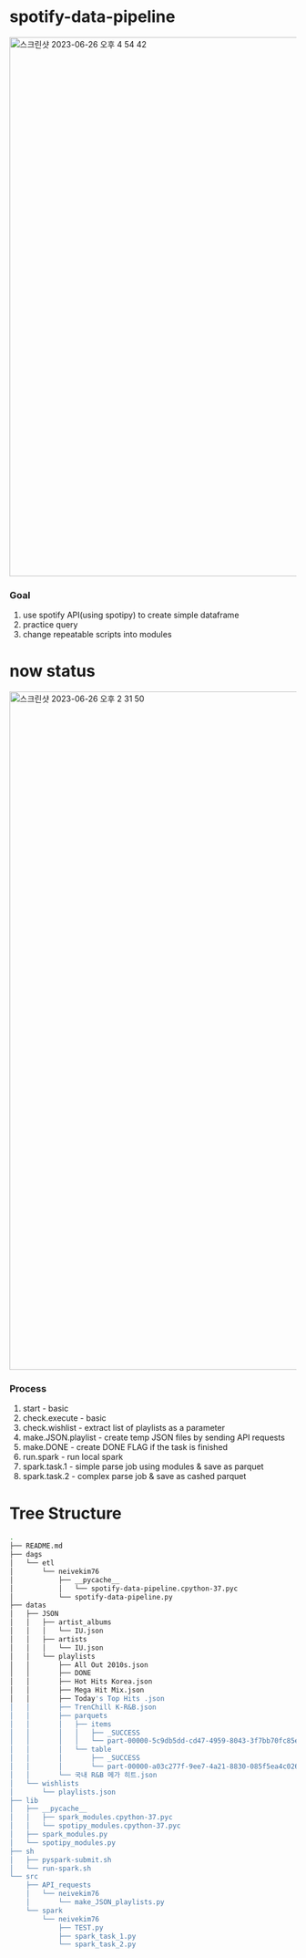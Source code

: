 # spotify-data-pipeline
<img width="946" alt="스크린샷 2023-06-26 오후 4 54 42" src="https://github.com/hooniegit/spotify-data-pipeline/assets/130134750/4601e8cd-d880-46a0-9eae-bbd7b642d218">

### Goal
1. use spotify API(using spotipy) to create simple dataframe
2. practice query
3. change repeatable scripts into modules

# now status
<img width="1190" alt="스크린샷 2023-06-26 오후 2 31 50" src="https://github.com/hooniegit/spotify-data-pipeline/assets/130134750/49609609-a962-4b73-805c-2e1000da85c8">

### Process
1. start - basic
2. check.execute - basic
3. check.wishlist - extract list of playlists as a parameter
4. make.JSON.playlist - create temp JSON files by sending API requests
5. make.DONE - create DONE FLAG if the task is finished
6. run.spark - run local spark
7. spark.task.1 - simple parse job using modules & save as parquet
8. spark.task.2 - complex parse job & save as cashed parquet


# Tree Structure
```bash
.
├── README.md
├── dags
│   └── etl
│       └── neivekim76
│           ├── __pycache__
│           │   └── spotify-data-pipeline.cpython-37.pyc
│           └── spotify-data-pipeline.py
├── datas
│   ├── JSON
│   │   ├── artist_albums
│   │   │   └── IU.json
│   │   ├── artists
│   │   │   └── IU.json
│   │   └── playlists
│   │       ├── All Out 2010s.json
│   │       ├── DONE
│   │       ├── Hot Hits Korea.json
│   │       ├── Mega Hit Mix.json
│   │       ├── Today's Top Hits .json
│   │       ├── TrenChill K-R&B.json
│   │       ├── parquets
│   │       │   ├── items
│   │       │   │   ├── _SUCCESS
│   │       │   │   └── part-00000-5c9db5dd-cd47-4959-8043-3f7bb70fc85e-c000.snappy.parquet
│   │       │   └── table
│   │       │       ├── _SUCCESS
│   │       │       └── part-00000-a03c277f-9ee7-4a21-8830-085f5ea4c026-c000.snappy.parquet
│   │       └── 국내 R&B 메가 히트.json
│   └── wishlists
│       └── playlists.json
├── lib
│   ├── __pycache__
│   │   ├── spark_modules.cpython-37.pyc
│   │   └── spotipy_modules.cpython-37.pyc
│   ├── spark_modules.py
│   └── spotipy_modules.py
├── sh
│   ├── pyspark-submit.sh
│   └── run-spark.sh
└── src
    ├── API_requests
    │   └── neivekim76
    │       └── make_JSON_playlists.py
    └── spark
        └── neivekim76
            ├── TEST.py
            ├── spark_task_1.py
            └── spark_task_2.py
```
